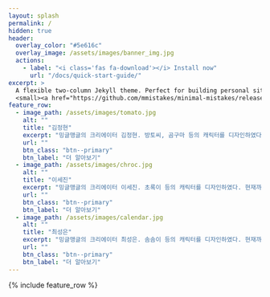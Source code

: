 ```yaml
---
layout: splash
permalink: /
hidden: true
header:
  overlay_color: "#5e616c"
  overlay_image: /assets/images/banner_img.jpg
  actions:
    - label: "<i class='fas fa-download'></i> Install now"
      url: "/docs/quick-start-guide/"
excerpt: >
  A flexible two-column Jekyll theme. Perfect for building personal sites, blogs, and portfolios.<br />
  <small><a href="https://github.com/mmistakes/minimal-mistakes/releases/tag/4.24.0">Latest release v4.24.0</a></small>
feature_row:
  - image_path: /assets/images/tomato.jpg
    alt: ""
    title: "김정현"
    excerpt: "밍글맹글의 크리에이터 김정현. 방토씨, 곰구마 등의 캐릭터를 디자인하였다. 현재까지 제작한 제품으로는 엽서, 포스트잇, 메모지, 스티커, 마스킹테이프 등이 있다."
    url: ""
    btn_class: "btn--primary"
    btn_label: "더 알아보기"
  - image_path: /assets/images/chroc.jpg
    alt: ""
    title: "이세진"
    excerpt: "밍글맹글의 크리에이터 이세진. 초록이 등의 캐릭터를 디자인하였다. 현재까지 제작한 제품으로는 포스트잇, 메모지, 스티커 등이 있다."
    url: ""
    btn_class: "btn--primary"
    btn_label: "더 알아보기"
  - image_path: /assets/images/calendar.jpg
    alt: ""
    title: "최성은"
    excerpt: "밍글맹글의 크리에이터 최성은. 솜솜이 등의 캐릭터를 디자인하였다. 현재까지 제작한 제품으로는 달력, 스티커 등이 있다."
    url: ""
    btn_class: "btn--primary"
    btn_label: "더 알아보기"      
---
```


{% include feature_row %}
